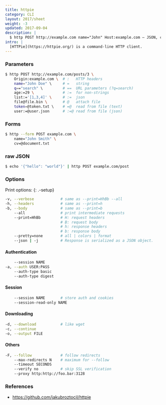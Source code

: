 ```yaml
---
title: httpie
category: CLI
layout: 2017/sheet
weight: -3
updated: 2017-09-04
description: |
  $ http POST http://example.com name="John" Host:example.com — JSON, cookies, files, auth, and other httpie examples.
intro: |
  [HTTPie](https://httpie.org/) is a command-line HTTP client.
---
```


### Parameters

```bash
$ http POST http://example.com/posts/3 \
    Origin:example.com \  # :   HTTP headers
    name="John Doe" \     # =   string
    q=="search" \         # ==  URL parameters (?q=search)
    age:=29 \             # :=  for non-strings
    list:='[1,3,4]' \     # :=  json
    file@file.bin \       # @   attach file
    token=@token.txt \    # =@  read from file (text)
    user:=@user.json      # :=@ read from file (json)
```

### Forms

```bash
$ http --form POST example.com \
    name="John Smith" \
    cv=@document.txt
```

### raw JSON
```bash
$ echo '{"hello": "world"}' | http POST example.com/post
```

### Options

Print options:
{: .-setup}

```bash
-v, --verbose            # same as --print=HhBb --all
-h, --headers            # same as --print=h
-b, --body               # same as --print=b
    --all                # print intermediate requests
    --print=HhBb         # H: request headers
                         # B: request body
                         # h: response headers
                         # b: response body
    --pretty=none        # all | colors | format
    --json | -j          # Response is serialized as a JSON object.
```

#### Authentication

```bash
    --session NAME
-a, --auth USER:PASS
    --auth-type basic
    --auth-type digest
```

#### Session

```bash
    --session NAME       # store auth and cookies
    --session-read-only NAME
```

#### Downloading

```bash
-d, --download           # like wget
-c, --continue
-o, --output FILE
```

#### Others

```bash
-F, --follow             # follow redirects
    --max-redirects N    # maximum for --follow
    --timeout SECONDS
    --verify no          # skip SSL verification
    --proxy http:http://foo.bar:3128
```

### References

* <https://github.com/jakubroztocil/httpie>
